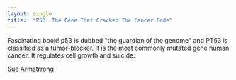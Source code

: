```yaml
---
layout: single
title:  "P53: The Gene That Cracked The Cancer Code"
---
```

 Fascinating book! p53 is dubbed "the guardian of the genome" and PT53 is classified as a tumor-blocker. It is the most commonly mutated gene human cancer: It regulates cell growth and suicide.
 
[Sue Armstrrong](https://www.goodreads.com/book/show/22524794-p53)
